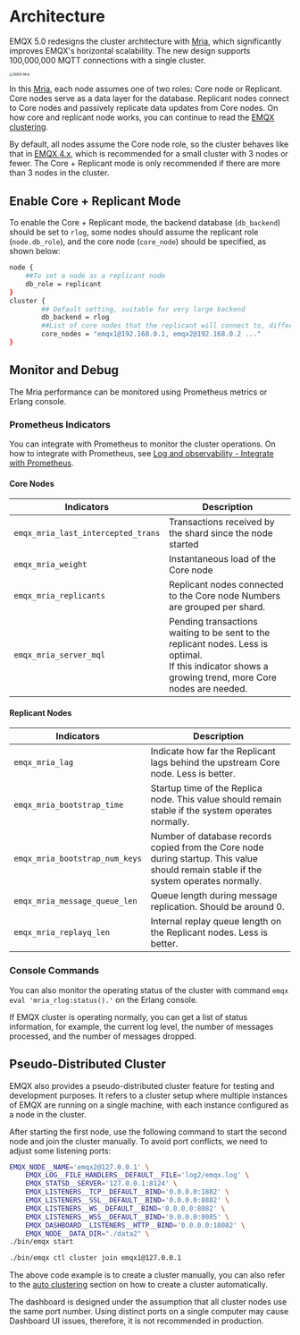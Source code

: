 # Architecture

<!--need to add a section about how users can work with a cluster with all nodes as core nodes-->

EMQX 5.0 redesigns the cluster architecture with [Mria](https://github.com/emqx/mria), which significantly improves EMQX's horizontal scalability. The new design supports 100,000,000 MQTT connections with a single cluster. 

<img src="./assets/EMQX_Mria_architecture.png" alt="EMQX Mria" style="zoom: 40%;" />

In this [Mria](https://github.com/emqx/mria), each node assumes one of two roles: Core node or Replicant.
Core nodes serve as a data layer for the database.
Replicant nodes connect to Core nodes and passively replicate data updates from Core nodes. On how core and replicant node works, you can continue to read the [EMQX clustering](../../design/clustering.md).

By default, all nodes assume the Core node role, so the cluster behaves like that in [EMQX 4.x](https://docs.emqx.com/en/enterprise/v4.4/getting-started/cluster.html#node-discovery-and-autocluster), which is recommended for a small cluster with 3 nodes or fewer. The Core + Replicant mode is only recommended if there are more than 3 nodes in the cluster. 

## Enable Core + Replicant Mode

To enable the  Core + Replicant mode, the backend database (`db_backend`) should be set to `rlog`, some nodes should assume the replicant role (`node.db_role`), and the core node (`core_node`) should be specified, as shown below:

```bash
node { 
    ##To set a node as a replicant node
	db_role = replicant
}
cluster {
		## Default setting, suitable for very large backend
		db_backend = rlog	
		##List of core nodes that the replicant will connect to, different nodes can be separated with a comma
		core_nodes = "emqx1@192.168.0.1, emqx2@192.168.0.2 ..."
}
```

## Monitor and Debug

<!-- TODO 后续补充数值类型 Gauge or Counter -->

The Mria performance can be monitored using Prometheus metrics or Erlang console.

### Prometheus Indicators

You can integrate with Prometheus to monitor the cluster operations. On how to integrate with Prometheus, see [Log and observability - Integrate with Prometheus](../../observability/prometheus.md). 

#### Core Nodes

| Indicators                         | Description                                                  |
| ---------------------------------- | ------------------------------------------------------------ |
| `emqx_mria_last_intercepted_trans` | Transactions received by the shard since the node started    |
| `emqx_mria_weight`                 | Instantaneous load of the Core node                          |
| `emqx_mria_replicants`             | Replicant nodes connected to the Core node Numbers are grouped per shard. |
| `emqx_mria_server_mql`             | Pending transactions waiting to be sent to the replicant nodes. Less is optimal. <br />If this indicator shows a growing trend, more Core nodes are needed. |

#### Replicant Nodes

| Indicators                     | Description                                                  |
| ------------------------------ | ------------------------------------------------------------ |
| `emqx_mria_lag`                | Indicate how far the Replicant lags behind the upstream Core node. Less is better. |
| `emqx_mria_bootstrap_time`     | Startup time of the Replica node. This value should remain stable if the system operates normally. |
| `emqx_mria_bootstrap_num_keys` | Number of database records copied from the Core node during startup. This value should remain stable if the system operates normally. |
| `emqx_mria_message_queue_len`  | Queue length during message replication. Should be around 0. |
| `emqx_mria_replayq_len`        | Internal replay queue length on the Replicant nodes. Less is better. |

### Console Commands

You can also monitor the operating status of the cluster with command `emqx eval 'mria_rlog:status().'`  on the Erlang console.

If EMQX cluster is operating normally, you can get a list of status information, for example, the current log level, the number of messages processed, and the number of messages dropped.

<!--Here we need a query statement and the returned message, and can we link this Erlang console to https://www.erlang.org/doc/man/shell.html -->

## Pseudo-Distributed Cluster 

EMQX also provides a pseudo-distributed cluster feature for testing and development purposes. It refers to a cluster setup where multiple instances of EMQX are running on a single machine, with each instance configured as a node in the cluster. 

After starting the first node, use the following command to start the second node and join the cluster manually. To avoid port conflicts, we need to adjust some listening ports:

```bash
EMQX_NODE__NAME='emqx2@127.0.0.1' \
    EMQX_LOG__FILE_HANDLERS__DEFAULT__FILE='log2/emqx.log' \
    EMQX_STATSD__SERVER='127.0.0.1:8124' \
    EMQX_LISTENERS__TCP__DEFAULT__BIND='0.0.0.0:1882' \
    EMQX_LISTENERS__SSL__DEFAULT__BIND='0.0.0.0:8882' \
    EMQX_LISTENERS__WS__DEFAULT__BIND='0.0.0.0:8082' \
    EMQX_LISTENERS__WSS__DEFAULT__BIND='0.0.0.0:8085' \
    EMQX_DASHBOARD__LISTENERS__HTTP__BIND='0.0.0.0:18082' \
    EMQX_NODE__DATA_DIR="./data2" \
./bin/emqx start

./bin/emqx ctl cluster join emqx1@127.0.0.1
```

The above code example is to create a cluster manually, you can also refer to the [auto clustering](./create-cluster#auto-clustering) section on how to create a cluster automatically. 

The dashboard is designed under the assumption that all cluster nodes use the same port number. Using distinct ports on a single computer may cause Dashboard UI issues, therefore, it is not recommended in production.

<!--to add a quickstart with the pseudo-distributed cluster @WIVWIV -->
